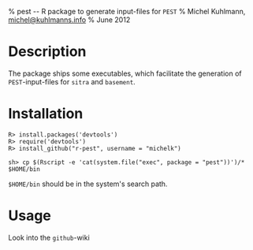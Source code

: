 % pest --  R package to generate input-files for `PEST` 
% Michel Kuhlmann, <michel@kuhlmanns.info>
% June 2012 

# Description

The package ships some executables, which facilitate the generation of `PEST`-input-files for `sitra` and `basement`.

# Installation


    R> install.packages('devtools')
    R> require('devtools')
    R> install_github("r-pest", username = "michelk")

    sh> cp $(Rscript -e 'cat(system.file("exec", package = "pest"))')/* $HOME/bin

`$HOME/bin` should be in the system's search path.

# Usage

Look into the `github`-wiki
